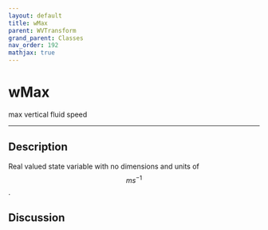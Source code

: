 ```yaml
---
layout: default
title: wMax
parent: WVTransform
grand_parent: Classes
nav_order: 192
mathjax: true
---
```


#  wMax

max vertical fluid speed


---

## Description
Real valued state variable with no dimensions and units of $$m s^{-1}$$.

## Discussion

